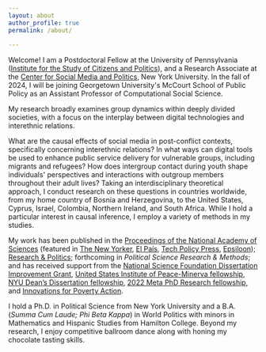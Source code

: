 ```yaml
---
layout: about
author_profile: true
permalink: /about/
 
---
```


Welcome! I am a Postdoctoral Fellow at the University of Pennsylvania ([Institute for the Study of Citizens and Politics](https://www.asc.upenn.edu/research/centers/institute-for-the-study-of-citizens-and-politics)), and a Research Associate at the [Center for Social Media and Politics](https://csmapnyu.org/people/#single/0), New York University. In the fall of 2024, I will be joining Georgetown University's McCourt School of Public Policy as an Assistant Professor of Computational Social Science.

My research broadly examines group dynamics within deeply divided societies, with a focus on the interplay between digital technologies and interethnic relations.

What are the causal effects of social media in post-conflict contexts, specifically concerning interethnic relations? In what ways can digital tools be used to enhance public service delivery for vulnerable groups, including migrants and refugees? How does intergroup contact during youth shape individuals' perspectives and interactions with outgroup members throughout their adult lives? Taking an interdisciplinary theoretical approach, I conduct research on these questions in countries worldwide, from my home country of Bosnia and Herzegovina, to the United States, Cyprus, Israel, Colombia, Northern Ireland, and South Africa. While I hold a particular interest in causal inference, I employ a variety of methods in my studies.

My work has been published in the [Proceedings of the National Academy of Sciences](https://www.pnas.org/content/118/25/e2022819118) (featured in [The New Yorker](https://www.newyorker.com/culture/annals-of-inquiry/we-know-less-about-social-media-than-we-think), [El País](https://elpais.com/tecnologia/2021-06-23/y-si-las-redes-no-tuvieran-tanta-culpa-de-la-polarizacion-se-multiplican-las-explicaciones-alternativas.html), [Tech Policy Press](https://techpolicy.press/new-research-on-facebook-use-in-bosnia-and-herzegovina-underscores-complexity-of-relationship-between-social-media-and-social-dynamics/), [Epsiloon](/s/AsimovicInterview_Epsiloon.pdf)); [Research & Politics](https://journals.sagepub.com/doi/10.1177/20531680231205157); forthcoming in *Political Science Research & Methods*; and has received support from the [National Science Foundation Dissertation Improvement Grant](https://politicalsciencenow.com/meet-nejla-asimovic-2020-apsa-doctoral-dissertation-research-improvement-grantee/), [United States Institute of Peace-Minerva fellowship](https://www.usip.org/grants-fellowships/jennings-randolph-peace-scholarship-dissertation-program/former-peace-scholars), [NYU Dean’s Dissertation fellowship](https://gsas.nyu.edu/financial-support/fellowships/gsas-dissertation-fellowships.html#identifier2), [2022 Meta PhD Research fellowship](https://research.facebook.com/blog/2022/2/announcing-the-recipients-of-the-2022-meta-phd-research-fellowship/), and [Innovations for Poverty Action](https://www.poverty-action.org/program-area/peace-and-recovery/competitive-fund-peace-and-recovery).

I hold a Ph.D. in Political Science from New York University and a B.A. (*Summa Cum Laude; Phi Beta Kappa*) in World Politics with minors in Mathematics and Hispanic Studies from Hamilton College. Beyond my research, I enjoy competitive ballroom dance along with honing my chocolate tasting skills.

